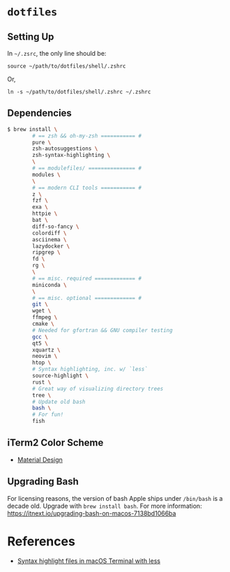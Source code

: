 # `dotfiles`

## Setting Up

In `~/.zsrc`, the only line should be:

    source ~/path/to/dotfiles/shell/.zshrc

Or,

    ln -s ~/path/to/dotfiles/shell/.zshrc ~/.zshrc

## Dependencies

```sh
$ brew install \
        # == zsh && oh-my-zsh =========== #
        pure \
        zsh-autosuggestions \
        zsh-syntax-highlighting \
        \
        # == modulefiles/ =============== #
        modules \
        \
        # == modern CLI tools =========== #
        z \
        fzf \
        exa \
        httpie \
        bat \
        diff-so-fancy \
        colordiff \
        asciinema \
        lazydocker \
        ripgrep \
        fd \
        rg \
        \
        # == misc. required ============= #
        miniconda \
        \
        # == misc. optional ============= #
        git \
        wget \
        ffmpeg \
        cmake \
        # Needed for gfortran && GNU compiler testing
        gcc \
        qt5 \
        xquartz \
        neovim \
        htop \
        # Syntax highlighting, inc. w/ `less`
        source-highlight \
        rust \
        # Great way of visualizing directory trees
        tree \
        # Update old bash
        bash \
        # For fun!
        fish

```

## iTerm2 Color Scheme

- [Material Design](https://www.martinseeler.com/iterm2-material-design)

## Upgrading Bash

For licensing reasons, the version of bash Apple ships under `/bin/bash` is a decade old. Upgrade with `brew install bash`. For more information: https://itnext.io/upgrading-bash-on-macos-7138bd1066ba

# References

- [Syntax highlight files in macOS Terminal with less](https://ole.michelsen.dk/blog/syntax-highlight-files-macos-terminal-less/)
